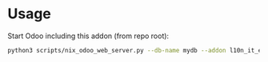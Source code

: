# Usage

Start Odoo including this addon (from repo root):

```bash
python3 scripts/nix_odoo_web_server.py --db-name mydb --addon l10n_it_edi_website_sale
```
